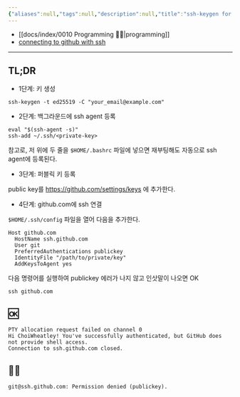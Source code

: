 ```yaml
---
{"aliases":null,"tags":null,"description":null,"title":"ssh-keygen for github","created":"2023-11-18T22:49:07","updated":"2023-11-18T23:00:09","dg-publish":true,"permalink":"/docs/ssh-keygen for github/","dgPassFrontmatter":true}
---
```


- [[docs/index/0010 Programming 👩‍💻\|programming]]
- [connecting to github with ssh](https://docs.github.com/en/authentication/connecting-to-github-with-ssh/generating-a-new-ssh-key-and-adding-it-to-the-ssh-agent)
---

## TL;DR

- 1단계: 키 생성

```shell
ssh-keygen -t ed25519 -C "your_email@example.com"
```

- 2단계: 백그라운드에 ssh agent 등록

```shell
eval "$(ssh-agent -s)"
ssh-add ~/.ssh/<private-key>
```

참고로, 저 위에 두 줄을 `$HOME/.bashrc` 파일에 넣으면 재부팅해도 자동으로 ssh agent에 등록된다.

- 3단계: 퍼블릭 키 등록

public key를 <https://github.com/settings/keys> 에 추가한다.

- 4단계: github.com에 ssh 연결

`$HOME/.ssh/config` 파일을 열어 다음을 추가한다.

```sshconfig
Host github.com
  HostName ssh.github.com
  User git
  PreferredAuthentications publickey
  IdentityFile "/path/to/private/key"
  AddKeysToAgent yes
```

다음 명령어를 실행하여 publickey 에러가 나지 않고 인삿말이 나오면 OK

```shell
ssh github.com
```

## 🆗

```
PTY allocation request failed on channel 0
Hi ChoiWheatley! You've successfully authenticated, but GitHub does not provide shell access.
Connection to ssh.github.com closed.
```

## 🙅‍♀️

```
git@ssh.github.com: Permission denied (publickey).
```
